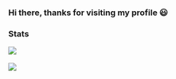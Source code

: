 ### Hi there, thanks for visiting my profile 😃

### Stats
<img src="https://github-readme-stats.vercel.app/api/top-langs/?username=hanbinChae&layout=compact&theme=merko"><br><br>
<img src="https://github-readme-stats.vercel.app/api?username=hanbinChae&show_icons=true">
